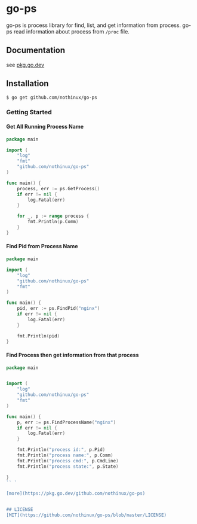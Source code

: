 # go-ps
go-ps is process library for find, list, and get information from process. go-ps read information about process from `/proc` file.

## Documentation
see [pkg.go.dev](https://pkg.go.dev/github.com/nothinux/go-ps)


## Installation

```
$ go get github.com/nothinux/go-ps
```

### Getting Started
#### Get All Running Process Name
``` go
package main

import (
    "log"
    "fmt"
    "github.com/nothinux/go-ps"
)

func main() {
    process, err := ps.GetProcess()
    if err != nil {
        log.Fatal(err)
    }

    for _, p := range process {
        fmt.Println(p.Comm)
    }
}
```

#### Find Pid from Process Name
``` go
package main

import (
    "log"
    "github.com/nothinux/go-ps"
    "fmt"
)

func main() {
    pid, err := ps.FindPid("nginx")
    if err != nil {
        log.Fatal(err)
    }

    fmt.Println(pid)
}
```

#### Find Process then get information from that process
``` go
package main


import (
    "log"
    "github.com/nothinux/go-ps"
    "fmt"
)

func main() {
    p, err := ps.FindProcessName("nginx")
    if err != nil {
        log.Fatal(err)
    }

    fmt.Println("process id:", p.Pid)
    fmt.Println("process name:", p.Comm)
    fmt.Println("process cmd:", p.CmdLine)
    fmt.Println("process state:", p.State)

}
`` `

[more](https://pkg.go.dev/github.com/nothinux/go-ps)


## LICENSE
[MIT](https://github.com/nothinux/go-ps/blob/master/LICENSE)
